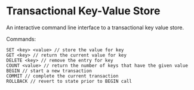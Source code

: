 # Transactional Key-Value Store

An interactive command line interface to a transactional key value store.

Commands:
```
SET <key> <value> // store the value for key
GET <key> // return the current value for key
DELETE <key> // remove the entry for key
COUNT <value> // return the number of keys that have the given value
BEGIN // start a new transaction
COMMIT // complete the current transaction
ROLLBACK // revert to state prior to BEGIN call
```
